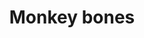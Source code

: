 ---
layout: item
title: Monkey bones
item-id: 3182
datatable: true
id: 3182
name: "Monkey bones"
members: true
lowalch: 0
highalch: 0
examine: "These are quite large monkey bones."
monsters:
  - id: 5275
    name: "Monkey Guard"
    members: true
    combat_level: 167
    wiki_url: "https://oldschool.runescape.wiki/w/Monkey_Guard#Unbearded"
    drops:
      - quantity: "1"
        rarity: 1
    image: "https://oldschool.runescape.wiki/images/thumb/9/98/Monkey_Guard.png/1200px-Monkey_Guard.png?94be4"
---